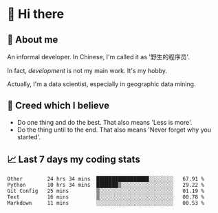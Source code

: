 # 👋 Hi there

## :speech_balloon: About me

An informal developer. In Chinese, I'm called it as '野生的程序员'.

In fact, _development_ is not my main work. It's my hobby.

Actually, I'm a data scientist, especially in geographic data mining.

## :see_no_evil: Creed which I believe

- Do one thing and do the best. That also means 'Less is more'.
- Do the thing until to the end. That also means 'Never forget why you started'.

## :chart_with_upwards_trend: Last 7 days my coding stats

<!--START_SECTION:waka-->
```text
Other        24 hrs 34 mins  █████████████████░░░░░░░░   67.91 % 
Python       10 hrs 34 mins  ███████▒░░░░░░░░░░░░░░░░░   29.22 % 
Git Config   25 mins         ▒░░░░░░░░░░░░░░░░░░░░░░░░   01.19 % 
Text         16 mins         ▒░░░░░░░░░░░░░░░░░░░░░░░░   00.78 % 
Markdown     11 mins         ░░░░░░░░░░░░░░░░░░░░░░░░░   00.53 % 
```
<!--END_SECTION:waka-->
